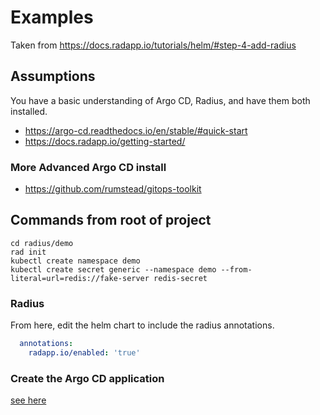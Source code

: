# Examples
Taken from https://docs.radapp.io/tutorials/helm/#step-4-add-radius
## Assumptions
You have a basic understanding of Argo CD, Radius, and have them both installed. 
- https://argo-cd.readthedocs.io/en/stable/#quick-start
- https://docs.radapp.io/getting-started/

### More Advanced Argo CD install
- https://github.com/rumstead/gitops-toolkit

## Commands from root of project
```shell
cd radius/demo
rad init 
kubectl create namespace demo
kubectl create secret generic --namespace demo --from-literal=url=redis://fake-server redis-secret
```
### Radius
From here, edit the helm chart to include the radius annotations.
```yaml
  annotations:
    radapp.io/enabled: 'true'
```
### Create the Argo CD application
[see here](./argocd-config/)